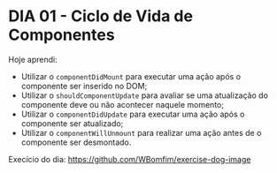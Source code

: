 # DIA 01 - Ciclo de Vida de Componentes

Hoje aprendi:

- Utilizar o `componentDidMount` para executar uma ação após o componente ser inserido no DOM;
- Utilizar o `shouldComponentUpdate` para avaliar se uma atualização do componente deve ou não acontecer naquele momento;
- Utilizar o `componentDidUpdate` para executar uma ação após o componente ser atualizado;
- Utilizar o `componentWillUnmount` para realizar uma ação antes de o componente ser desmontado.



Execício do dia: https://github.com/WBomfim/exercise-dog-image
